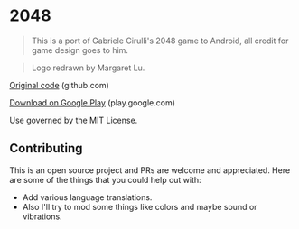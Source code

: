 2048
====

> This is a port of Gabriele Cirulli's 2048 game to Android, all credit for game design goes to him.

> Logo redrawn by Margaret Lu.

[Original code](https://github.com/gabrielecirulli/2048) (github.com)

[Download on Google Play](https://play.google.com/store/apps/details?id=com.tpcstld.twozerogame) (play.google.com)

Use governed by the MIT License.

## Contributing

This is an open source project and PRs are welcome and appreciated. Here are some of the things that you could help out with: 

* Add various language translations.
* Also I'll try to mod some things like colors and maybe sound or vibrations.
